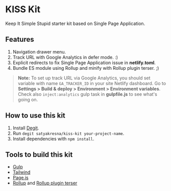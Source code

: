 # KISS Kit

Keep It Simple Stupid starter kit based on Single Page Application.

## Features

1. Navigation drawer menu.
2. Track URL with Google Analytics in defer mode. :)
3. Explicit redirects to fix Single Page Application issue in **netlify.toml**.
4. Bundle ES module using Rollup and minify with Rollup plugin terser. ;)

> **Note:** To set up track URL via Google Analytics, you should set variable with name `GA_TRACKER_ID` in your site Netlify dashboard. Go to **Settings > Build & deploy > Environment > Environment variables**. Check also `inject:analytics` gulp task in **gulpfile.js** to see what's going on.

## How to use this kit

1. Install [Degit](https://github.com/Rich-Harris/degit).
2. Run `degit satyakresna/kiss-kit your-project-name`.
3. Install dependencies with `npm install`.

## Tools to build this kit

- [Gulp](https://gulpjs.com/)
- [Tailwind](https://tailwindcss.com/)
- [Page.js](https://github.com/visionmedia/page.js)
- [Rollup](https://rollupjs.org/guide/en/) and [Rollup plugin terser](https://github.com/TrySound/rollup-plugin-terser)
